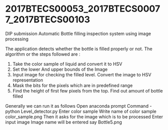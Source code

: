 # 2017BTECS00053_2017BTECS00077_2017BTECS00103
DIP submission
Automatic Bottle filling inspection system using image processing

The application detects whether the bottle is filled properly or not.
The algorithm or the steps followed are :
1. Take the color sample of liquid and convert it to HSV
2. Set the lower And upper bounds of the Image
3. Input image for checking the filled level. Convert the  image to HSV representation
4. Mask the bits for the pixels which are in predefined range
5. Find the height of first few pixels from the top. Find out amount of bottle filled



Generally we can run it as follows
Open anaconda prompt
Command - python Level_detector.py
Enter color sample 
Write name of color sample
color_sample.png
Then it asks for the image which is to be processed
Enter input image
Image name will be entered say Bottle5.png
